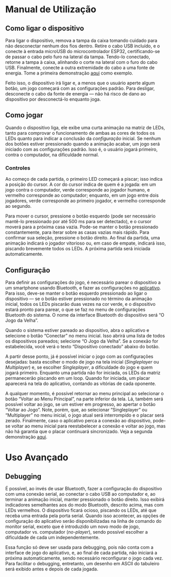 <!-- LTeX: language=pt-BR -->

# Manual de Utilização

## Como ligar o dispositivo

Para ligar o dispositivo, remova a tampa da caixa tomando cuidado para não
desconectar nenhum dos fios dentro. Retire o cabo USB incluído, e o conecte à
entrada microUSB do microcontrolador ESP32, certificando-se de passar o cabo
pelo furo na lateral da tampa. Tendo-lo conectado, retorne a tampa à caixa,
alinhando o corte na lateral com o furo do cabo USB. Finalmente, conecte a outra
extremidade do cabo a uma fonte de energia. Tome a primeira demonstração
[aqui](/Apresentacao/README.md#configuração-inicial-e-jogo-nas-configura%C3%A7%C3%B5es-padr%C3%A3o)
como exemplo.

Feito isso, o dispositivo irá ligar e, a menos que o usuário aperte algum botão,
um jogo começará com as configurações padrão. Para desligar, desconecte o cabo
da fonte de energia — não há risco de dano ao dispositivo por desconectá-lo
enquanto joga.

## Como jogar

Quando o dispositivo liga, ele exibe uma curta animação na matriz de LEDs, tanto
para comprovar o funcionamento de ambas as cores de todos os LEDs quanto para
indicar a conclusão da _configuração_ inicial. Se nenhum dos botões estiver
pressionado quando a animação acabar, um jogo será iniciado com as configurações
padrão. Isso é, o usuário jogará primeiro, contra o computador, na dificuldade
normal.

### Controles

Ao começo de cada partida, o primeiro LED começará a piscar; isso indica a
posição do cursor. A cor do cursor indica de quem é a jogada: em um jogo contra
o computador, verde corresponde ao jogador humano, e vermelho corresponde ao
computador; enquanto, em um jogo entre dois jogadores, verde corresponde ao
primeiro jogador, e vermelho corresponde ao segundo.

Para mover o cursor, pressione o botão esquerdo (pode ser necessário mantê-lo
pressionado por até 500 ms para ser detectado), e o cursor moverá para a próxima
casa vazia. Pode-se manter o botão pressionado constantemente, para iterar sobre
as casas vazias mais rápido. Para confirmar sua seleção, pressione o botão
direito. Ao final da partida, uma animação indicará o jogador vitorioso ou, em
caso de empate, indicará isso, piscando brevemente todos os LEDs. A próxima
partida será iniciada automaticamente.

## Configuração

Para definir as configurações do jogo, é necessário parear o dispositivo a um
smartphone usando Bluetooth, e fazer as configurações no
[aplicativo](../App/README.md). Para isso, deve-se manter o botão esquerdo
pressionado ao ligar o dispositivo — se o botão estiver pressionado no término
da animação inicial, todos os LEDs piscarão duas vezes na cor verde, e o
dispositivo estará pronto para parear, o que se faz no menu de configurações
Bluetooth do sistema. O nome da interface Bluetooth do dispositivo será “O Jogo
da Velha”.

Quando o sistema estiver pareado ao dispositivo, abra o aplicativo e selecione o
botão “Conectar” no menu inicial. Isso abrirá uma lista de todos os dispositivos
pareados; selecione “O Jogo da Velha”. Se a conexão for estabelecida, você verá
o texto “Dispositivo conectado” abaixo do botão.

A partir desse ponto, já é possível iniciar o jogo com as configurações
desejadas: basta escolher o modo de jogo na tela inicial (_Singleplayer_ ou
_Multiplayer_) e, se escolher _Singleplayer_, a dificuldade do jogo e quem
jogará primeiro. Enquanto uma partida não for iniciada, os LEDs da matriz
permanecerão piscando em um loop. Quando for iniciada, um placar aparecerá na
tela do aplicativo, contando as vitórias de cada oponente.

A qualquer momento, é possível retornar ao menu principal ao selecionar o botão
“Voltar ao Menu Principal”, na parte inferior da tela. Lá, também será possível
voltar ao jogo, se um estiver em progresso, ao apertar o botão “Voltar ao Jogo”.
Note, porém, que, ao selecionar “Singleplayer” ou “Multiplayer” no menu inicial,
o jogo atual será interrompido e o placar será zerado. Finalmente, caso o
aplicativo perca a conexão ao dispositivo, pode-se voltar ao menu inicial para
reestabelecer a conexão e voltar ao jogo, mas não há garantia que o placar
continuará sincronizado. Veja a segunda demonstração
[aqui](/Apresentacao/README.md#configuração-bluetooth-jogo-dif%C3%ADcil-e-jogo-multiplayer).

# Uso Avançado

## Debugging

É possível, ao invés de usar Bluetooth, fazer a configuração do dispositivo com
uma conexão serial, ao conectar o cabo USB ao computador e, ao terminar a
animação inicial, manter pressionado o botão direito. Isso exibirá indicadores
semelhantes aos do modo Bluetooth, descrito acima, mas com LEDs vermelhos. O
dispositivo ficará ocioso, piscando os LEDs, até que receba uma entrada pela
porta serial. Quando isso acontecer, as opções de configuração do aplicativo
serão disponibilizadas na linha de comando do monitor serial, exceto que é
introduzido um novo modo de jogo, computador vs. computador (_no-player_), sendo
possível escolher a dificuldade de cada um independentemente.

Essa função só deve ser usada para debugging, pois não conta com a interface de
jogo do aplicativo, e, ao final de cada partida, não iniciará a próxima
automaticamente, sendo necessário reconfigurar o jogo cada vez. Para facilitar o
debugging, entretanto, um desenho em ASCII do tabuleiro será exibido antes e
depois de cada jogada.